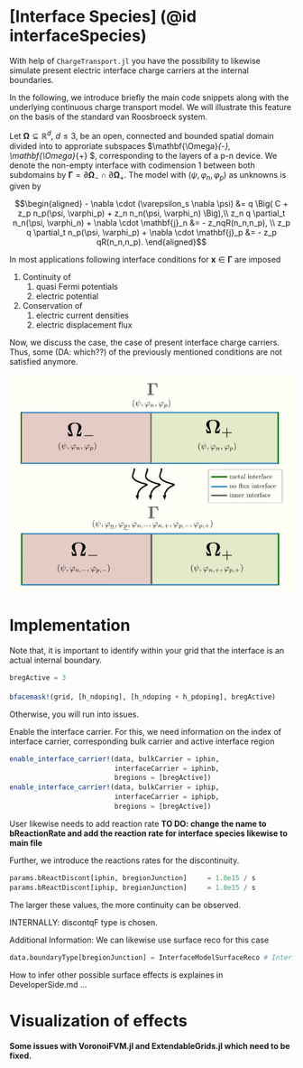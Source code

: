 [Interface Species] (@id interfaceSpecies)
================================

With help of `ChargeTransport.jl` you have the possibility to likewise simulate present electric
interface charge carriers at the internal boundaries.

In the following, we introduce briefly the main code snippets along with the underlying continuous
charge transport model. We will illustrate this feature on the basis of the standard van Roosbroeck system.

Let $\mathbf{\Omega} \subseteq \mathbb{R}^d$,
$d \leq 3$, be an open, connected and bounded spatial domain divided into to approriate subspaces $\mathbf{\Omega}_{-}, \mathbf{\Omega}_{+} $, corresponding to the layers of a p-n device.
We denote the non-empty interface with codimension $1$ between both subdomains by
$\mathbf{\Gamma} = \partial \mathbf{\Omega}_{-} \cap \partial \mathbf{\Omega}_{+}$.
The model with $(\psi, \varphi_n, \varphi_p)$ as unknowns is given by

```math
\begin{aligned}
	- \nabla \cdot (\varepsilon_s \nabla \psi) &= q \Big( C + z_p n_p(\psi, \varphi_p) + z_n n_n(\psi, \varphi_n) \Big),\\
	z_n q \partial_t n_n(\psi, \varphi_n) + \nabla \cdot \mathbf{j}_n &= - z_nqR(n_n,n_p), \\
	z_p q \partial_t n_p(\psi, \varphi_p) + \nabla \cdot \mathbf{j}_p &= - z_p qR(n_n,n_p).
\end{aligned}
```
In most applications following interface conditions for $\mathbf{x} \in \mathbf{\Gamma}$ are imposed

1. Continuity of
    1. quasi Fermi potentials
    2. electric potential
2. Conservation of
    1. electric current densities
    2. electric displacement flux

Now, we discuss the case, the case of present interface charge carriers. Thus, some (DA: which??) of the previously mentioned conditions are not satisfied anymore.

![Interface Model code structure](images/interface-model-schematics.png)


Implementation
================================


Note that, it is important to identify within your grid that the interface is an actual internal boundary.

```julia
bregActive = 3

bfacemask!(grid, [h_ndoping], [h_ndoping + h_pdoping], bregActive)

```
Otherwise, you will run into issues.


Enable the interface carrier. For this, we need information on the index of interface carrier, corresponding bulk carrier and active interface region

```julia
enable_interface_carrier!(data, bulkCarrier = iphin,
                          interfaceCarrier = iphinb,
                          bregions = [bregActive])
enable_interface_carrier!(data, bulkCarrier = iphip,
                          interfaceCarrier = iphipb,
                          bregions = [bregActive])
```

User likewise needs to add reaction rate
**TO DO: change the name to bReactionRate and add the reaction rate for interface species likewise to main file**

Further, we introduce the reactions rates for the discontinuity.

```julia
params.bReactDiscont[iphin, bregionJunction]     = 1.0e15 / s
params.bReactDiscont[iphip, bregionJunction]     = 1.0e15 / s
```

The larger these values, the more continuity can be observed.





INTERNALLY:
discontqF type is chosen.



Additional Information:
We can likewise use surface reco for this case

```julia
data.boundaryType[bregionJunction] = InterfaceModelSurfaceReco # InterfaceModelNone
```

How to infer other possible surface effects is explaines in DeveloperSide.md ...



Visualization of effects
================================

**Some issues with VoronoiFVM.jl and ExtendableGrids.jl which need to be fixed.**
